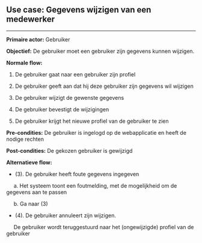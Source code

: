 ## Use case: Gegevens wijzigen van een medewerker
---

**Primaire actor:** Gebruiker

**Objectief:** De gebruiker moet een gebruiker zijn gegevens kunnen wijzigen.

**Normale flow:**

1. De gebruiker gaat naar een gebruiker zijn profiel

2. De gebruiker geeft aan dat hij deze gebruiker zijn gegevens wil wijzigen

3. De gebruiker wijzigt de gewenste gegevens

4. De gebruiker bevestigt de wijzigingen

5. De gebruiker krijgt het nieuwe profiel van de gebruiker te zien


**Pre-condities:** De gebruiker is ingelogd op de webapplicatie en heeft de nodige rechten

**Post-condities:** De gekozen gebruiker is gewijzigd

**Alternatieve flow:**
* (3). De gebruiker heeft foute gegevens ingegeven
 
&nbsp;&nbsp;&nbsp;&nbsp; a. Het systeem toont een foutmelding, met de mogelijkheid om de gegevens aan te passen

&nbsp;&nbsp;&nbsp;&nbsp; b. Ga naar (3)

* (4). De gebruiker annuleert zijn wijzigen.

&nbsp;&nbsp;&nbsp;&nbsp; De gebruiker wordt teruggestuurd naar het (ongewijzigde) profiel van de gebruiker
